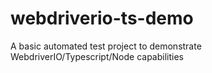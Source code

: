 # webdriverio-ts-demo
A basic automated test project to demonstrate WebdriverIO/Typescript/Node capabilities
